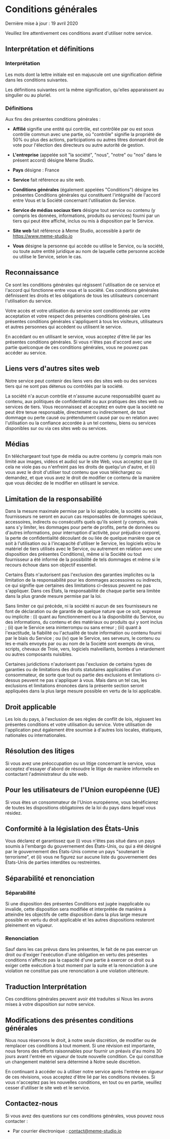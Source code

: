 # Conditions générales

Dernière mise à jour : 19 avril 2020

Veuillez lire attentivement ces conditions avant d'utiliser notre service.

## Interprétation et définitions

### Interprétation

Les mots dont la lettre initiale est en majuscule ont une signification définie dans les conditions suivantes.

Les définitions suivantes ont la même signification, qu'elles apparaissent au singulier ou au pluriel.

### Définitions

Aux fins des présentes conditions générales :

* **Affilié** signifie une entité qui contrôle, est contrôlée par ou est sous contrôle commun avec une partie, où "contrôle" signifie la propriété de 50% ou plus des actions, participations ou autres titres donnant droit de vote pour l'élection des directeurs ou autre autorité de gestion.
* **L'entreprise** (appelée soit "la société", "nous", "notre" ou "nos" dans le présent accord) désigne Meme Studio.
* **Pays** désigne : France
* **Service** fait référence au site web.
* **Conditions générales** (également appelées "Conditions") désigne les présentes Conditions générales qui constituent l'intégralité de l'accord entre Vous et la Société concernant l'utilisation du Service.
* **Service de médias sociaux tiers** désigne tout service ou contenu (y compris les données, informations, produits ou services) fourni par un tiers qui peut être affiché, inclus ou mis à disposition par le Service.
* **Site web** fait référence à Meme Studio, accessible à partir de https://www.meme-studio.io

* **Vous** désigne la personne qui accède ou utilise le Service, ou la société, ou toute autre entité juridique au nom de laquelle cette personne accède ou utilise le Service, selon le cas.

## Reconnaissance

Ce sont les conditions générales qui régissent l'utilisation de ce service et l'accord qui fonctionne entre vous et la société. Ces conditions générales définissent les droits et les obligations de tous les utilisateurs concernant l'utilisation du service.

Votre accès et votre utilisation du service sont conditionnés par votre acceptation et votre respect des présentes conditions générales. Les présentes conditions générales s'appliquent à tous les visiteurs, utilisateurs et autres personnes qui accèdent ou utilisent le service.

En accédant ou en utilisant le service, vous acceptez d'être lié par les présentes conditions générales. Si vous n'êtes pas d'accord avec une partie quelconque de ces conditions générales, vous ne pouvez pas accéder au service.

## Liens vers d'autres sites web

Notre service peut contenir des liens vers des sites web ou des services tiers qui ne sont pas détenus ou contrôlés par la société.

La société n'a aucun contrôle et n'assume aucune responsabilité quant au contenu, aux politiques de confidentialité ou aux pratiques des sites web ou services de tiers. Vous reconnaissez et acceptez en outre que la société ne peut être tenue responsable, directement ou indirectement, de tout dommage ou perte causé ou prétendument causé par ou en relation avec l'utilisation ou la confiance accordée à un tel contenu, biens ou services disponibles sur ou via ces sites web ou services.

## Médias

En téléchargeant tout type de média ou autre contenu (y compris mais non limité aux images, vidéos et audio) sur le site Web, vous acceptez que (i) cela ne viole pas ou n'enfreint pas les droits de quelqu'un d'autre, et (ii) vous avez le droit d'utiliser tout contenu que vous téléchargez ou demandez, et que vous avez le droit de modifier ce contenu de la manière que vous décidez de le modifier en utilisant le service.

## Limitation de la responsabilité

Dans la mesure maximale permise par la loi applicable, la société ou ses fournisseurs ne seront en aucun cas responsables de dommages spéciaux, accessoires, indirects ou consécutifs quels qu'ils soient (y compris, mais sans s'y limiter, les dommages pour perte de profits, perte de données ou d'autres informations, pour interruption d'activité, pour préjudice corporel, la perte de confidentialité découlant de ou liée de quelque manière que ce soit à l'utilisation ou à l'incapacité d'utiliser le Service, les logiciels et/ou le matériel de tiers utilisés avec le Service, ou autrement en relation avec une disposition des présentes Conditions), même si la Société ou tout fournisseur a été informé de la possibilité de tels dommages et même si le recours échoue dans son objectif essentiel.

Certains États n'autorisent pas l'exclusion des garanties implicites ou la limitation de la responsabilité pour les dommages accessoires ou indirects, ce qui signifie que certaines des limitations ci-dessus peuvent ne pas s'appliquer. Dans ces États, la responsabilité de chaque partie sera limitée dans la plus grande mesure permise par la loi.

Sans limiter ce qui précède, ni la société ni aucun de ses fournisseurs ne font de déclaration ou de garantie de quelque nature que ce soit, expresse ou implicite : (i) quant au fonctionnement ou à la disponibilité du Service, ou des informations, du contenu et des matériaux ou produits qui y sont inclus ; (ii) que le Service sera ininterrompu ou sans erreur ; (iii) quant à l'exactitude, la fiabilité ou l'actualité de toute information ou contenu fourni par le biais du Service ; ou (iv) que le Service, ses serveurs, le contenu ou les e-mails envoyés par ou au nom de la Société sont exempts de virus, scripts, chevaux de Troie, vers, logiciels malveillants, bombes à retardement ou autres composants nuisibles.

Certaines juridictions n'autorisent pas l'exclusion de certains types de garanties ou de limitations des droits statutaires applicables d'un consommateur, de sorte que tout ou partie des exclusions et limitations ci-dessus peuvent ne pas s'appliquer à vous. Mais dans un tel cas, les exclusions et limitations énoncées dans la présente section seront appliquées dans la plus large mesure possible en vertu de la loi applicable.

## Droit applicable

Les lois du pays, à l'exclusion de ses règles de conflit de lois, régissent les présentes conditions et votre utilisation du service. Votre utilisation de l'application peut également être soumise à d'autres lois locales, étatiques, nationales ou internationales.

## Résolution des litiges

Si vous avez une préoccupation ou un litige concernant le service, vous acceptez d'essayer d'abord de résoudre le litige de manière informelle en contactant l'administrateur du site web.

## Pour les utilisateurs de l'Union européenne (UE)

Si vous êtes un consommateur de l'Union européenne, vous bénéficierez de toutes les dispositions obligatoires de la loi du pays dans lequel vous résidez.

## Conformité à la législation des États-Unis

Vous déclarez et garantissez que (i) vous n'êtes pas situé dans un pays soumis à l'embargo du gouvernement des États-Unis, ou qui a été désigné par le gouvernement des États-Unis comme un pays "soutenant le terrorisme", et (ii) vous ne figurez sur aucune liste du gouvernement des États-Unis de parties interdites ou restreintes.

## Séparabilité et renonciation

### Séparabilité

Si une disposition des présentes Conditions est jugée inapplicable ou invalide, cette disposition sera modifiée et interprétée de manière à atteindre les objectifs de cette disposition dans la plus large mesure possible en vertu du droit applicable et les autres dispositions resteront pleinement en vigueur.

### Renonciation

Sauf dans les cas prévus dans les présentes, le fait de ne pas exercer un droit ou d'exiger l'exécution d'une obligation en vertu des présentes conditions n'affecte pas la capacité d'une partie à exercer ce droit ou à exiger cette exécution à tout moment par la suite et la renonciation à une violation ne constitue pas une renonciation à une violation ultérieure.

## Traduction Interprétation

Ces conditions générales peuvent avoir été traduites si Nous les avons mises à votre disposition sur notre service.

## Modifications des présentes conditions générales

Nous nous réservons le droit, à notre seule discrétion, de modifier ou de remplacer ces conditions à tout moment. Si une révision est importante, nous ferons des efforts raisonnables pour fournir un préavis d'au moins 30 jours avant l'entrée en vigueur de toute nouvelle condition. Ce qui constitue un changement matériel sera déterminé à Notre seule discrétion.

En continuant à accéder ou à utiliser notre service après l'entrée en vigueur de ces révisions, vous acceptez d'être lié par les conditions révisées. Si vous n'acceptez pas les nouvelles conditions, en tout ou en partie, veuillez cesser d'utiliser le site web et le service.

## Contactez-nous

Si vous avez des questions sur ces conditions générales, vous pouvez nous contacter :

* Par courrier électronique : contact@meme-studio.io